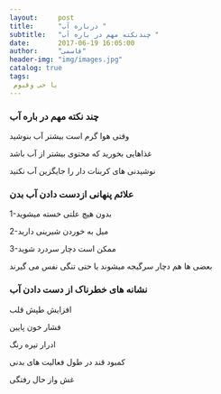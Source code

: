 ```yaml
---
layout:     post
title:      "درباره آب "
subtitle:   "چندنکته مهم در باره آب "
date:       2017-06-19 16:05:00
author:     "قاسمی"
header-img: "img/images.jpg"
catalog: true
tags:
 یا حی وقیوم  
---
```


<h3>چند نکته مهم در باره آب </h3>

وقتی هوا گرم است بیشتر آب بنوشید

غذاهایی بخورید که محتوی بیشتر از آب باشد

نوشیدنی های کربنات دار  را جایگزین آب نکنید 

<h3>علائم پنهانی ازدست دادن آب بدن</h3>         

   1-بدون هیچ علتی خسته میشوید
   
   2-میل به خوردن شیرینی دارید
   
   3-ممکن است دچار سردرد شوید  
   
   بعضی ها هم دچار سرگیجه میشوند یا حتی تنگی نفس می گیرند
   
 <h3> نشانه های خطرناک از دست  دادن آب </h3>

افزایش طپش قلب 

فشار خون پایین 

ادرار تیره رنگ 

کمبود قند در طول فعالیت های بدنی 

غش واز حال رفتگی  
